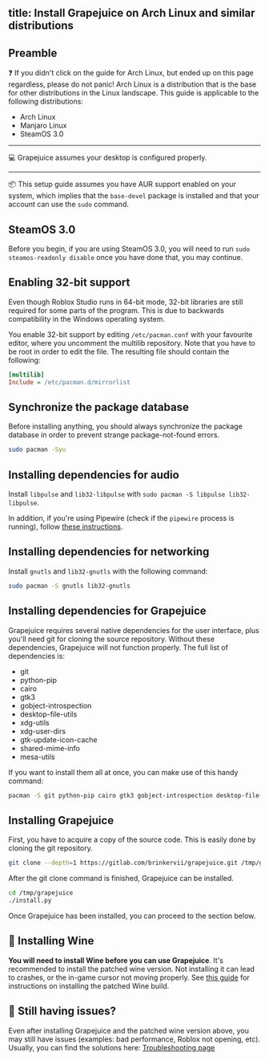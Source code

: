 title: Install Grapejuice on Arch Linux and similar distributions
---
## Preamble

:question: If you didn't click on the guide for Arch Linux, but ended up on this page regardless, please do not panic!
Arch Linux is a distribution that is the base for other distributions in the Linux landscape. This guide is applicable
to the following distributions:

- Arch Linux
- Manjaro Linux
- SteamOS 3.0

---

:computer: Grapejuice assumes your desktop is configured properly.

---

:package: This setup guide assumes you have AUR support enabled on your system, which implies that the `base-devel`
package is installed and that your account can use the `sudo` command.

## SteamOS 3.0
 
Before you begin, if you are using SteamOS 3.0, you will need to run `sudo steamos-readonly disable` once you have done that, you may continue.

## Enabling 32-bit support

Even though Roblox Studio runs in 64-bit mode, 32-bit libraries are still required for some parts of the program. This
is due to backwards compatibility in the Windows operating system.

You enable 32-bit support by editing `/etc/pacman.conf` with your favourite editor, where you uncomment the multilib
repository. Note that you have to be root in order to edit the file. The resulting file should contain the following:

```ini
[multilib]
Include = /etc/pacman.d/mirrorlist
```

## Synchronize the package database

Before installing anything, you should always synchronize the package database in order to prevent strange
package-not-found errors.

```sh
sudo pacman -Syu
```

## Installing dependencies for audio

Install `libpulse` and `lib32-libpulse` with `sudo pacman -S libpulse lib32-libpulse`.

In addition, if you're using Pipewire (check if the `pipewire` process is running), follow
[these instructions](https://wiki.archlinux.org/title/PipeWire#PulseAudio_clients).

## Installing dependencies for networking

Install `gnutls` and `lib32-gnutls` with the following command:

```sh
sudo pacman -S gnutls lib32-gnutls
```

## Installing dependencies for Grapejuice
Grapejuice requires several native dependencies for the user interface, plus you'll need git for cloning the source repository. Without these dependencies, Grapejuice will not function properly. The full list of dependencies is:

- git
- python-pip
- cairo
- gtk3
- gobject-introspection
- desktop-file-utils
- xdg-utils
- xdg-user-dirs
- gtk-update-icon-cache
- shared-mime-info
- mesa-utils

If you want to install them all at once, you can make use of this handy command:
```sh
pacman -S git python-pip cairo gtk3 gobject-introspection desktop-file-utils xdg-utils xdg-user-dirs gtk-update-icon-cache shared-mime-info mesa-utils
```

## Installing Grapejuice

First, you have to acquire a copy of the source code. This is easily done by cloning the git repository.

```sh
git clone --depth=1 https://gitlab.com/brinkervii/grapejuice.git /tmp/grapejuice
```

After the git clone command is finished, Grapejuice can be installed.

```sh
cd /tmp/grapejuice
./install.py
```

Once Grapejuice has been installed, you can proceed to the section below.

## 🍷 Installing Wine

**You will need to install Wine before you can use Grapejuice**.
It's recommended to install the patched wine version. Not installing it can lead to crashes, or the in-game cursor not moving properly.
See [this guide](../Guides/Installing-Wine) for instructions on installing the patched Wine build.

## 🤔 Still having issues?

Even after installing Grapejuice and the patched wine version above, you may still have issues (examples: bad performance, Roblox not opening, etc). Usually, you can find the solutions here: [Troubleshooting page](../Troubleshooting)
